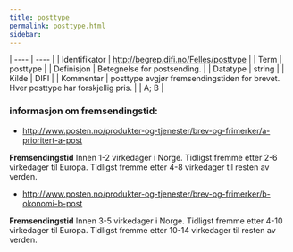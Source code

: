 ```yaml
---
title: posttype
permalink: posttype.html
sidebar:
---
```


| ---- | ---- |
| Identifikator | <http://begrep.difi.no/Felles/posttype> |
| Term | posttype |
| Definisjon | Betegnelse for postsending. |
| Datatype | string |
| Kilde | DIFI |
| Kommentar | posttype avgjør fremsendingstiden for brevet. Hver posttype har forskjellig pris. |
| A; B |

### informasjon om fremsendingstid:

* <http://www.posten.no/produkter-og-tjenester/brev-og-frimerker/a-prioritert-a-post>

**Fremsendingstid** Innen 1-2 virkedager i Norge. Tidligst fremme etter 2-6 virkedager til Europa. Tidligst fremme etter 4-8 virkedager til resten av verden.

* <http://www.posten.no/produkter-og-tjenester/brev-og-frimerker/b-okonomi-b-post>

**Fremsendingstid** Innen 3-5 virkedager i Norge. Tidligst fremme etter 4-10 virkedager til Europa. Tidligst fremme etter 10-14 virkedager til resten av verden.



